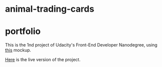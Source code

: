 # animal-trading-cards
# portfolio

This is the 1nd project of Udacity's Front-End Developer Nanodegree, using [this](design-prototype.png) mockup. 

[Here](https://gfa61-ga.github.io/animal-trading-cards/card.html) is the live version of the project.

